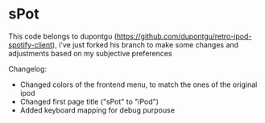 # sPot

This code belongs to dupontgu (https://github.com/dupontgu/retro-ipod-spotify-client), i've just forked his branch to make some changes and adjustments based on my subjective preferences


Changelog:
 - Changed colors of the frontend menu, to match the ones of the original ipod
 - Changed first page title ("sPot" to "iPod")
 - Added keyboard mapping for debug purpouse
